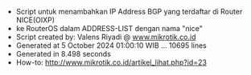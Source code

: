 - Script untuk menambahkan IP Address BGP yang terdaftar di Router NICE(OIXP)
- ke RouterOS dalam ADDRESS-LIST dengan nama "nice"
- Script created by: Valens Riyadi @ www.mikrotik.co.id
- Generated at 5 October 2024 01:00:10 WIB ... 10695 lines
- Generated in 8.498 seconds
- How-to: http://www.mikrotik.co.id/artikel_lihat.php?id=23
